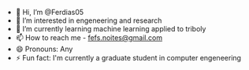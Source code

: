 - 👋 Hi, I’m @Ferdias05
- 👀 I’m interested in engeneering and research
- 🌱 I’m currently learning machine learning applied to triboly 
- 📫 How to reach me - fefs.noites@gmail.com
- 😄 Pronouns: Any
- ⚡ Fun fact: I'm currently a graduate student in computer engeneering

<!---
Ferdias05/Ferdias05 is a ✨ special ✨ repository because its `README.md` (this file) appears on your GitHub profile.
You can click the Preview link to take a look at your changes.
--->
